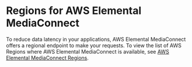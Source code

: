 # Regions for AWS Elemental MediaConnect<a name="what-is-regions"></a>

To reduce data latency in your applications, AWS Elemental MediaConnect offers a regional endpoint to make your requests\. To view the list of AWS Regions where AWS Elemental MediaConnect is available, see [AWS Elemental MediaConnect Regions](https://docs.aws.amazon.com/general/latest/gr/rande.html#mediaconnect_region)\.
